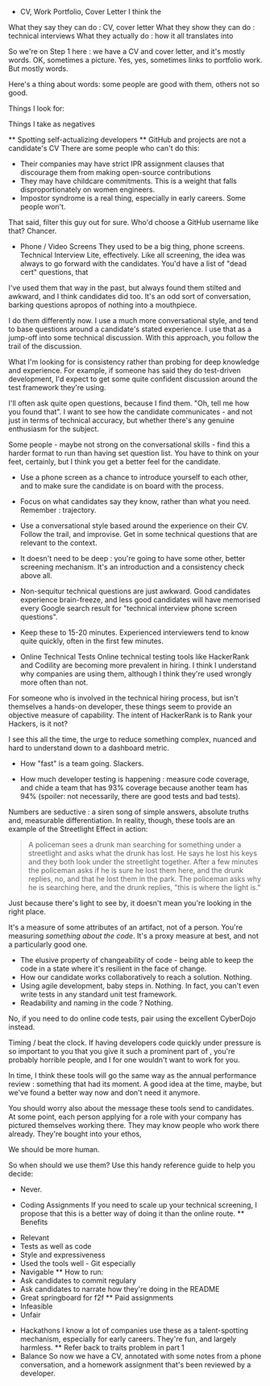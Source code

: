* CV, Work Portfolio, Cover Letter
I think the

What they say they can do : CV, cover letter
What they show they can do : technical interviews
What they actually do : how it all translates into 

So we're on Step 1 here : we have a CV and cover letter, and it's
mostly words. OK, sometimes a picture. Yes, yes, sometimes links to
portfolio work. But mostly words.

Here's a thing about words: some people are good with them, others not
so good.

Things I look for:

Things I take as negatives

** Spotting self-actualizing developers
** GitHub and projects are not a candidate's CV
There are some people who can't do this:
- Their companies may have strict IPR assignment clauses that
  discourage them from making open-source contributions
- They may have childcare commitments. This is a weight that falls
  disproportionately on women engineers.
- Impostor syndrome is a real thing, especially in early careers. Some
  people won't.

That said, filter this guy out for sure. Who'd choose a GitHub
username like that? Chancer.
* Phone / Video Screens
They used to be a big thing, phone screens. Technical Interview Lite,
effectively. Like all screening, the idea was always to go forward
with the candidates. You'd have a list of "dead cert" questions, that

I've used them that way in the past, but always found them stilted and
awkward, and I think candidates did too. It's an odd sort of
conversation, barking questions apropos of nothing into a mouthpiece.

I do them differently now. I use a much more conversational style, and
tend to base questions around a candidate's stated experience. I use
that as a jump-off into some technical discussion. With this approach,
you follow the trail of the discussion.

What I'm looking for is consistency rather than probing for deep
knowledge and experience. For example, if someone has said they do
test-driven development, I'd expect to get some quite confident
discussion around the test framework they're using.

I'll often ask quite open questions, because I find them. "Oh, tell me
how you found that". I want to see how the candidate communicates -
and not just in terms of technical accuracy, but whether there's any
genuine enthusiasm for the subject.

Some people - maybe not strong on the conversational skills - find
this a harder format to run than having set question list. You have to
think on your feet, certainly, but I think you get a better feel for
the candidate.

- Use a phone screen as a chance to introduce yourself to each other,
  and to make sure the candidate is on board with the process.

- Focus on what candidates say they know, rather than what you
  need. Remember : trajectory.

- Use a conversational style based around the experience on their
  CV. Follow the trail, and improvise. Get in some technical questions
  that are relevant to the context.

- It doesn't need to be deep : you're going to have some other, better
  screening mechanism. It's an introduction and a consistency check
  above all.

- Non-sequitur technical questions are just awkward. Good candidates
  experience brain-freeze, and less good candidates will have
  memorised every Google search result for "technical interview phone
  screen questions".

- Keep these to 15-20 minutes. Experienced interviewers tend to know
  quite quickly, often in the first few minutes.

* Online Technical Tests
Online technical testing tools like HackerRank and Codility are
becoming more prevalent in hiring. I think I understand why companies
are using them, although I think they're used wrongly more often than
not.

For someone who is involved in the technical hiring process, but isn't
themselves a hands-on developer, these things seem to provide an
objective measure of capability. The intent of HackerRank is to Rank
your Hackers, is it not?

I see this all the time, the urge to reduce something complex, nuanced
and hard to understand down to a dashboard metric.

- How "fast" is a team going. Slackers.

- How much developer testing is happening : measure code coverage, and
  chide a team that has 93% coverage because another team has 94%
  (spoiler: not necessarily, there are good tests and bad tests).

Numbers are seductive : a siren song of simple answers, absolute
truths and, measurable differentiation. In reality, though, these
tools are an example of the Streetlight Effect in action:

> A policeman sees a drunk man searching for something under a
> streetlight and asks what the drunk has lost. He says he lost his
> keys and they both look under the streetlight together. After a few
> minutes the policeman asks if he is sure he lost them here, and the
> drunk replies, no, and that he lost them in the park. The policeman
> asks why he is searching here, and the drunk replies, "this is where
> the light is."

Just because there's light to see by, it doesn't mean you're looking
in the right place.

It's a measure of some attributes of an artifact, not of a
person. You're measuring _something about the code_. It's a proxy
measure at best, and not a particularly good one.

- The elusive property of changeability of code - being able to keep
  the code in a state where it's resilient in the face of change.
- How our candidate works collaboratively to reach a
  solution. Nothing.
- Using agile development, baby steps in. Nothing. In fact, you can't
  even write tests in any standard unit test framework.
- Readability and naming in the code ?  Nothing. 

No, if you need to do online code tests, pair using the excellent
CyberDojo instead.

Timing / beat the clock. If having developers code quickly under
pressure is so important to you that you give it such a prominent part
of , you're probably horrible people, and I for one wouldn't want to
work for you.

In time, I think these tools will go the same way as the annual
performance review : something that had its moment. A good idea at the
time, maybe, but we've found a better way now and don't need it
anymore.

You should worry also about the message these tools send to
candidates. At some point, each person applying for a role with your
company has pictured themselves working there. They may know people
who work there already. They're bought into your ethos,

We should be more human.

So when should we use them? Use this handy reference guide to help you
decide:

- Never.

* Coding Assignments
If you need to scale up your technical screening, I propose that this
is a better way of doing it than the online route.
** Benefits
- Relevant
- Tests as well as code
- Style and expressiveness
- Used the tools well - Git especially
- Navigable
** How to run:
- Ask candidates to commit regulary
- Ask candidates to narrate how they're doing in the README
- Great springboard for f2f
** Paid assignments
- Infeasible
- Unfair

* Hackathons
I know a lot of companies use these as a talent-spotting mechanism,
especially for early careers. They're fun, and largely harmless.
** Refer back to traits problem in part 1
* Balance
So now we have a CV, annotated with some notes from a phone
conversation, and a homework assignment that's been reviewed by a
developer.

